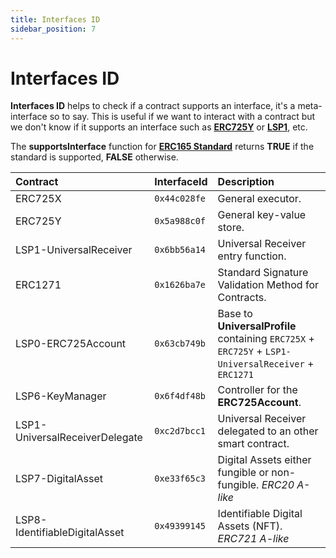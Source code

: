 ```yaml
---
title: Interfaces ID
sidebar_position: 7
---
```


# Interfaces ID

**Interfaces ID** helps to check if a contract supports an interface, it's a meta-interface so to say. This is useful if we want to interact with a contract but we don't know if it supports an interface such as **[ERC725Y](https://github.com/ethereum/EIPs/blob/master/EIPS/eip-725.md#erc725y)** or **[LSP1](https://github.com/lukso-network/LIPs/blob/main/LSPs/LSP-1-UniversalReceiver.md)**, etc.

The **supportsInterface** function for **[ERC165 Standard](https://eips.ethereum.org/EIPS/eip-165)** returns **TRUE** if the standard is supported, **FALSE** otherwise.

| Contract                       | InterfaceId  | Description                                                                                          |
| :----------------------------- | :----------- | :--------------------------------------------------------------------------------------------------- |
| ERC725X                        | `0x44c028fe` | General executor.                                                                                    |
| ERC725Y                        | `0x5a988c0f` | General key-value store.                                                                             |
| LSP1-UniversalReceiver         | `0x6bb56a14` | Universal Receiver entry function.                                                                   |
| ERC1271                        | `0x1626ba7e` | Standard Signature Validation Method for Contracts.                                                  |
| LSP0-ERC725Account             | `0x63cb749b` | Base to **UniversalProfile** containing `ERC725X` + `ERC725Y` + `LSP1-UniversalReceiver` + `ERC1271` |
| LSP6-KeyManager                | `0x6f4df48b` | Controller for the **ERC725Account**.                                                                |
| LSP1-UniversalReceiverDelegate | `0xc2d7bcc1` | Universal Receiver delegated to an other smart contract.                                             |
| LSP7-DigitalAsset              | `0xe33f65c3` | Digital Assets either fungible or non-fungible. _ERC20 A-like_                                       |
| LSP8-IdentifiableDigitalAsset  | `0x49399145` | Identifiable Digital Assets (NFT). _ERC721 A-like_                                                   |
